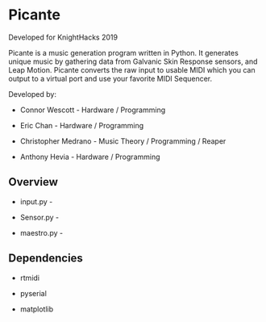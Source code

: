 # Picante
Developed for KnightHacks 2019

Picante is a music generation program written in Python. It generates unique music by gathering data from Galvanic Skin Response sensors, and Leap Motion. Picante converts the raw input to usable MIDI which you can output to a virtual port and use your favorite MIDI Sequencer.

Developed by:

* Connor Wescott - Hardware / Programming

* Eric Chan - Hardware / Programming

* Christopher Medrano - Music Theory / Programming / Reaper

* Anthony Hevia - Hardware / Programming



## Overview

* input.py -

* Sensor.py -

* maestro.py - 



## Dependencies 

* rtmidi

* pyserial

* matplotlib
